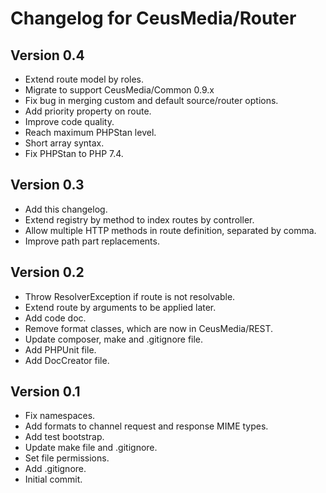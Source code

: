 # Changelog for CeusMedia/Router

## Version 0.4
- Extend route model by roles.
- Migrate to support CeusMedia/Common 0.9.x
- Fix bug in merging custom and default source/router options.
- Add priority property on route.
- Improve code quality.
- Reach maximum PHPStan level.
- Short array syntax.
- Fix PHPStan to PHP 7.4.

## Version 0.3
- Add this changelog.
- Extend registry by method to index routes by controller.
- Allow multiple HTTP methods in route definition, separated by comma.
- Improve path part replacements.

## Version 0.2
- Throw ResolverException if route is not resolvable.
- Extend route by arguments to be applied later.
- Add code doc.
- Remove format classes, which are now in CeusMedia/REST.
- Update composer, make and .gitignore file.
- Add PHPUnit file.
- Add DocCreator file.

## Version 0.1
- Fix namespaces.
- Add formats to channel request and response MIME types.
- Add test bootstrap.
- Update make file and .gitignore.
- Set file permissions.
- Add .gitignore.
- Initial commit.
